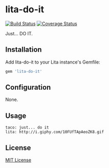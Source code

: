 # lita-do-it

[![Build Status](https://travis-ci.org/devacademyla/lita-do-it.svg?branch=master)](https://travis-ci.org/devacademyla/lita-do-it) [![Coverage Status](https://coveralls.io/repos/github/devacademyla/lita-do-it/badge.svg?branch=master)](https://coveralls.io/github/devacademyla/lita-do-it?branch=master)

Just... DO IT.

## Installation

Add lita-do-it to your Lita instance's Gemfile:

``` ruby
gem 'lita-do-it'
```

## Configuration

None.

## Usage

```
taco: just... do it
lita: http://i.giphy.com/10FUfTApAeoZK8.gif
```

## License

[MIT License](LICENSE.md)
